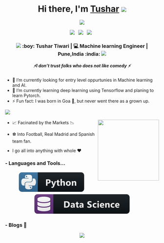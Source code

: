 <div align="center">
   <h1>Hi there, I'm <a href="https://hemant.codes">Tushar</a> <img src="https://media.giphy.com/media/hvRJCLFzcasrR4ia7z/giphy.gif" width="25px"> </h1>
   
   
   <img src="https://pronoun.cyou/x/y?subject=He&object=Him&height=20"> 
</div>

<p align='center'>
<a href="https://www.linkedin.com/in/mr-tushar-tiwari/"><img height="30" src="https://github.com/tushifire/tushifire/blob/master/linkedin.png?raw=true"></a>&nbsp;&nbsp;
<a href="https://twitter.com/tushar_fire"><img height="30" src="https://github.com/tushifire/tushifire/blob/master/twitter.png?raw=true"></a>&nbsp;&nbsp;
<a href="https://tushar-tiwari.medium.com/ "><img height="30" src="https://github.com/tushifire/tushifire/blob/master/medium.png?raw=true"></a>&nbsp;&nbsp;       
 </p>
 
 <div align="center">
<h3><img src="https://media.giphy.com/media/WUlplcMpOCEmTGBtBW/giphy.gif" width="30"> :boy: Tushar Tiwari | 💻 Machine learning Engineer | Pune,India :india: <img src="https://media.giphy.com/media/WUlplcMpOCEmTGBtBW/giphy.gif" width="30"></h3>
</div>
 
 <h5 align="center">
   <i>⚡️I don’t trust folks who does not like comedy ⚡️</i>
  </h5>


- 🔭 I’m currently looking for entry level oppurtunies in  Machine learning and AI.
- 🌱 I’m currently learning deep learning using Tensorflow and planing to learn Pytorch.
- ⚡ Fun fact: I was born in Goa :palm_tree:, but never went there as a grown up.


<img height="180em" src="https://github-readme-stats.vercel.app/api?username=tushifire&show_icons=true&hide_border=true&&count_private=true&include_all_commits=true" />

<p align="right">
 <img align='right' src="https://i.makeagif.com/media/5-01-2017/s7ln3_.gif" width="200px" height="200px">
  </a>
</p>

 - :chart_with_upwards_trend: Facinated by the  Markets :chart_with_downwards_trend: 

 - ⚽ Into Football, Real Madrid and Spanish team fan.
 
 - I go all into anything with whole :heart:

### - Languages and Tools...

<p align="center">
  <img src="https://raw.githubusercontent.com/8bithemant/8bithemant/master/svg/dev/languages/python.svg" alt="python" style="vertical-align:top; margin:4px">
  <img src="https://raw.githubusercontent.com/8bithemant/8bithemant/master/svg/dev/misc/datascience.svg" alt="datascience" style="vertical-align:top; margin:4px">
</p>


### - Blogs :scroll:
<p align="center">
  <a href="https://tushar-tiwari.medium.com/">  <img src="https://cdn4.iconfinder.com/data/icons/social-media-rounded-corners/512/Medium_rounded_cr-512.png" width="30px"> 
  </a>
</p>
